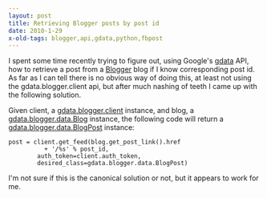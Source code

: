 ```yaml
---
layout: post
title: Retrieving Blogger posts by post id
date: 2010-1-29
x-old-tags: blogger,api,gdata,python,fbpost
---
```


I spent some time recently trying to figure out, using Google's [gdata][1] API, how to retrieve a post from a [Blogger][2] blog if I know corresponding post id. As far as I can tell there is no obvious way of doing this, at least not using the gdata.blogger.client api, but after much nashing of teeth I came up with the following solution.

Given client, a [gdata.blogger.client][3] instance, and blog, a [gdata.blogger.data.Blog][4] instance, the following code will return a [gdata.blogger.data.BlogPost][4] instance:
    
    
    post = client.get_feed(blog.get_post_link().href
              + '/%s' % post_id,
            auth_token=client.auth_token,
            desired_class=gdata.blogger.data.BlogPost)
    

I'm not sure if this is the canonical solution or not, but it appears to work for me.

   [1]: http://code.google.com/apis/gdata/docs/2.0/basics.html
   [2]: http://www.blogger.com/
   [3]: http://gdata-python-client.googlecode.com/svn/trunk/pydocs/gdata.blogger.client.html
   [4]: http://gdata-python-client.googlecode.com/svn/trunk/pydocs/gdata.blogger.data.html

